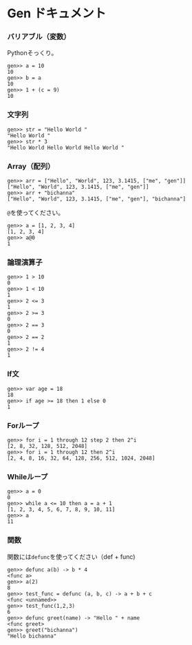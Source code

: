 
# Gen ドキュメント

### バリアブル（変数）
Pythonそっくり。
```
gen>> a = 10
10
gen>> b = a
10
gen>> 1 + (c = 9)
10
```

### 文字列
```
gen>> str = "Hello World "
"Hello World "
gen>> str * 3 
"Hello World Hello World Hello World "
```

### Array（配列）
```
gen>> arr = ["Hello", "World", 123, 3.1415, ["me", "gen"]]
["Hello", "World", 123, 3.1415, ["me", "gen"]]
gen>> arr + "bichanna"
["Hello", "World", 123, 3.1415, ["me", "gen"], "bichanna"]
```
`@`を使ってください。
```
gen>> a = [1, 2, 3, 4]
[1, 2, 3, 4]
gen>> a@0
1
```

### 論理演算子
```
gen>> 1 > 10
0
gen>> 1 < 10 
1
gen>> 2 <= 3
1
gen>> 2 >= 3
0
gen>> 2 == 3
0
gen>> 2 == 2
1
gen>> 2 != 4
1
```

### If文
```
gen>> var age = 18
18
gen>> if age >= 18 then 1 else 0
1
```

### Forループ
```
gen>> for i = 1 through 12 step 2 then 2^i
[2, 8, 32, 128, 512, 2048]
gen>> for i = 1 through 12 then 2^i
[2, 4, 8, 16, 32, 64, 128, 256, 512, 1024, 2048]
```

### Whileループ
```
gen>> a = 0
0
gen>> while a <= 10 then a = a + 1
[1, 2, 3, 4, 5, 6, 7, 8, 9, 10, 11]
gen>> a 
11
```

### 関数
関数には`defunc`を使ってください（def + func)
```
gen>> defunc a(b) -> b * 4
<func a>
gen>> a(2)
8
gen>> test_func = defunc (a, b, c) -> a + b + c
<func <unnamed>>
gen>> test_func(1,2,3)
6
gen>> defunc greet(name) -> "Hello " + name
<func greet>
gen>> greet("bichanna")
"Hello bichanna"
```
